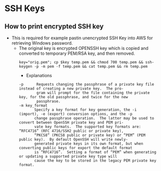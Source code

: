 # SSH Keys

## How to print encrypted SSH key
* This is required for example pastin unencrypted SSH Key into AWS for retrieving Windows password.
    * The original key is encrypted OPENSSH key which is copied and converted to temporary PEM/RSA key, and then removed. 
      ~~~
      key="orig.pem"; cp $key temp.pem && chmod 700 temp.pem && ssh-keygen -p -m pem -f temp.pem && cat temp.pem && rm temp.pem
      ~~~
         * Explanations
         ~~~
         -p      Requests changing the passphrase of a private key file instead of creating a new private key.  The pro‐
                 gram will prompt for the file containing the private key, for the old passphrase, and twice for the new
                 passphrase.
         -m key_format
                Specify a key format for key generation, the -i (import), -e (export) conversion options, and the -p
                change passphrase operation.  The latter may be used to convert between OpenSSH private key and PEM pri‐
                vate key formats.  The supported key formats are: “RFC4716” (RFC 4716/SSH2 public or private key),
                “PKCS8” (PKCS8 public or private key) or “PEM” (PEM public key).  By default OpenSSH will write newly-
                generated private keys in its own format, but when converting public keys for export the default format
                is “RFC4716”.  Setting a format of “PEM” when generating or updating a supported private key type will
                cause the key to be stored in the legacy PEM private key format.
         ~~~

